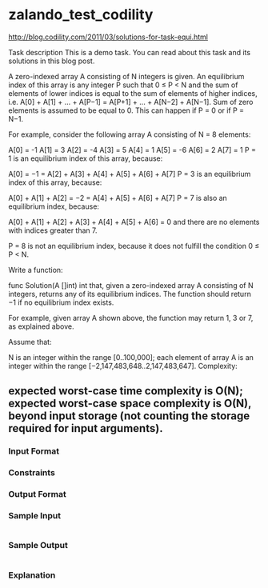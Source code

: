 # zalando_test_codility


http://blog.codility.com/2011/03/solutions-for-task-equi.html

Task description
This is a demo task. You can read about this task and its solutions in this blog post.

A zero-indexed array A consisting of N integers is given. An equilibrium index of this array is any integer P such that 0 ≤ P < N and the sum of elements of lower indices is equal to the sum of elements of higher indices, i.e. 
A[0] + A[1] + ... + A[P−1] = A[P+1] + ... + A[N−2] + A[N−1].
Sum of zero elements is assumed to be equal to 0. This can happen if P = 0 or if P = N−1.

For example, consider the following array A consisting of N = 8 elements:

  A[0] = -1
  A[1] =  3
  A[2] = -4
  A[3] =  5
  A[4] =  1
  A[5] = -6
  A[6] =  2
  A[7] =  1
P = 1 is an equilibrium index of this array, because:

A[0] = −1 = A[2] + A[3] + A[4] + A[5] + A[6] + A[7]
P = 3 is an equilibrium index of this array, because:

A[0] + A[1] + A[2] = −2 = A[4] + A[5] + A[6] + A[7]
P = 7 is also an equilibrium index, because:

A[0] + A[1] + A[2] + A[3] + A[4] + A[5] + A[6] = 0
and there are no elements with indices greater than 7.

P = 8 is not an equilibrium index, because it does not fulfill the condition 0 ≤ P < N.

Write a function:

func Solution(A []int) int
that, given a zero-indexed array A consisting of N integers, returns any of its equilibrium indices. The function should return −1 if no equilibrium index exists.

For example, given array A shown above, the function may return 1, 3 or 7, as explained above.

Assume that:

N is an integer within the range [0..100,000];
each element of array A is an integer within the range [−2,147,483,648..2,147,483,647].
Complexity:

expected worst-case time complexity is O(N);
expected worst-case space complexity is O(N), beyond input storage (not counting the storage required for input arguments).
---

### Input Format 

### Constraints

### Output Format 

### Sample Input
```
```
### Sample Output
```
```
### Explanation
